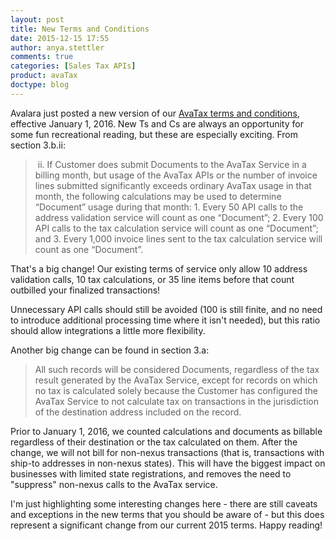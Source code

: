 ```yaml
---
layout: post
title: New Terms and Conditions
date: 2015-12-15 17:55
author: anya.stettler
comments: true
categories: [Sales Tax APIs]
product: avaTax
doctype: blog
---
```

Avalara just posted a new version of our <a href="http://www.avalara.com/new-terms/">AvaTax terms and conditions</a>, effective January 1, 2016. New Ts and Cs are always an opportunity for some fun recreational reading, but these are especially exciting. From section 3.b.ii:
<blockquote> ii. If Customer does submit Documents to the AvaTax Service in a billing month, but usage of the AvaTax APIs or the number of invoice lines submitted significantly exceeds ordinary AvaTax usage in that month, the following calculations may be used to determine “Document” usage during that month:
1. Every 50 API calls to the address validation service will count as one “Document”;
2. Every 100 API calls to the tax calculation service will count as one “Document”; and
3. Every 1,000 invoice lines sent to the tax calculation service will count as one “Document”.</blockquote>
That's a big change! Our existing terms of service only allow 10 address validation calls, 10 tax calculations, or 35 line items before that count outbilled your finalized transactions!

Unnecessary API calls should still be avoided (100 is still finite, and no need to introduce additional processing time where it isn't needed), but this ratio should allow integrations a little more flexibility.

Another big change can be found in section 3.a:
<blockquote>All such records will be considered Documents, regardless of the tax result generated by the AvaTax Service, except for records on which no tax is calculated solely because the Customer has configured the AvaTax Service to not calculate tax on transactions in the jurisdiction of the destination address included on the record.</blockquote>
Prior to January 1, 2016, we counted calculations and documents as billable regardless of their destination or the tax calculated on them. After the change, we will not bill for non-nexus transactions (that is, transactions with ship-to addresses in non-nexus states). This will have the biggest impact on businesses with limited state registrations, and removes the need to "suppress" non-nexus calls to the AvaTax service.

I'm just highlighting some interesting changes here - there are still caveats and exceptions in the new terms that you should be aware of - but this does represent a significant change from our current 2015 terms. Happy reading!
